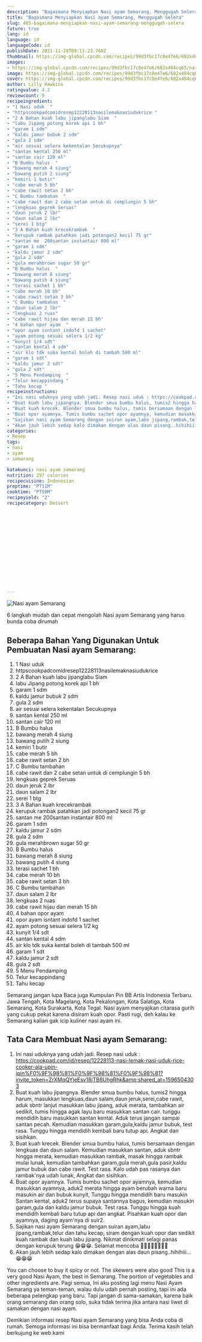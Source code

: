 ```yaml
---
description: "Bagaimana Menyiapkan Nasi ayam Semarang, Menggugah Selera"
title: "Bagaimana Menyiapkan Nasi ayam Semarang, Menggugah Selera"
slug: 465-bagaimana-menyiapkan-nasi-ayam-semarang-menggugah-selera
future: true
lang: id
language: id
languageCode: id
publishDate: 2021-11-28T09:11:23.760Z 
thumbnail: https://img-global.cpcdn.com/recipes/99d3fbc17c8e47e6/682x484cq65/nasi-ayam-semarang-foto-resep-utama.webp
images:
- https://img-global.cpcdn.com/recipes/99d3fbc17c8e47e6/682x484cq65/nasi-ayam-semarang-foto-resep-utama.webp
image: https://img-global.cpcdn.com/recipes/99d3fbc17c8e47e6/682x484cq65/nasi-ayam-semarang-foto-resep-utama.webp
cover: https://img-global.cpcdn.com/recipes/99d3fbc17c8e47e6/682x484cq65/nasi-ayam-semarang-foto-resep-utama.webp
author: Lilly Hawkins
ratingvalue: 4.2
reviewcount: 9
recipeingredient:
- "1 Nasi uduk  "
- "httpscookpadcomidresep12228113nasilemaknasiudukrice "
- "2 A Bahan kuah labu jipanglabu Siam  "
- "labu Jipang potong korek api 1 bh"
- "garam 1 sdm"
- "kaldu jamur bubuk 2 sdm"
- "gula 2 sdm"
- "air sesuai selera kekentalan Secukupnya"
- "santan kental 250 ml"
- "santan cair 120 ml"
- "B Bumbu halus  "
- "bawang merah 4 siung"
- "bawang putih 2 siung"
- "kemiri 1 butir"
- "cabe merah 5 bh"
- "cabe rawit setan 2 bh"
- "C Bumbu tambahan  "
- "cabe rawit dan 2 cabe setan untuk di cemplungin 5 bh"
- "lengkuas geprek Seruas"
- "daun jeruk 2 lbr"
- "daun salam 2 lbr"
- "serei 1 btg"
- "3 A Bahan kuah krecekrambak  "
- "kerupuk rambak patahkan jadi potongan2 kecil 75 gr"
- "santan me  200santan instantair 800 ml"
- "garam 1 sdm"
- "kaldu jamur 2 sdm"
- "gula 2 sdm"
- "gula merahbrown sugar 50 gr"
- "B Bumbu halus  "
- "bawang merah 8 siung"
- "bawang putih 4 siung"
- "terasi sachet 1 bh"
- "cabe merah 10 bh"
- "cabe rawit setan 3 bh"
- "C Bumbu tambahan  "
- "daun salam 2 lbr"
- "lengkuas 2 ruas"
- "cabe rawit hijau dan merah 15 bh"
- "4 bahan opor ayam  "
- "opor ayam isntant indofd 1 sachet"
- "ayam potong sesuai selera 1/2 kg"
- "kunyit 1/4 sdt"
- "santan kental 4 sdm"
- "air klo tdk suka kental boleh di tambah 500 ml"
- "garam 1 sdt"
- "kaldu jamur 2 sdt"
- "gula 2 sdt"
- "5 Menu Pendamping  "
- "Telur kecappindang "
- "Tahu kecap "
recipeinstructions:
- "Ini nasi uduknya yang udah jadi. Resep nasi uduk : https://cookpad.com/id/resep/12228113-nasi-lemak-nasi-uduk-rice-cooker-ala-upin-ipin%F0%9F%98%81%F0%9F%98%81%F0%9F%98%81?invite_token=ZrXMqQYjeEsv18jTB6UhgRhk&amp;shared_at=1596504303"
- "Buat kuah labu jipangnya. Blender smua bumbu halus, tumis2 hingga harum, masukkan lengkuas,daun salam,daun jeruk,serei,cabe rawit, aduk sbntr lanjut masukkan labu jipang, aduk merata, tambahkan air sedikit, tumis hingga agak layu baru masukkan santan cair. tunggu mendidih baru masukkan santan kental. Aduk terus jangan sampai santan pecah. Kemudian masukkan garam,gula,kaldu jamur bubuk, test rasa. Tunggu hingga mendidih kembali baru tutup api. Angkat dan sisihkan."
- "Buat kuah krecek. Blender smua bumbu halus, tumis bersamaan dengan lengkuas dan daun salam. Kemudian masukkan santan, aduk sbntr hingga merata, kemudian masukkan rambak, masak hingga rambak mulai lunak, kemudian tambahkan garam,gula merah,gula pasir,kaldu jamur bubuk dan cabe rawit. Test rasa. Kalo udah pas rasanya dan rambak&#39;nya udah lunak, Angkat dan sisihkan."
- "Buat opor ayamnya. Tumis bumbu sachet opor ayamnya, kemudian masukkan ayamnya, aduk2 merata hingga ayam berubah warna baru masukin air dan bubuk kunyit, Tunggu hingga mendidih baru masukin Santan kental, aduk2 terus supaya santannya bagus, kemudian masukin garam,gula dan kaldu jamur bubuk. Test rasa. Tunggu hingga kuah mendidih kembali baru tutup api dan angkat. Pisahkan kuah opor dan ayamnya, daging ayam&#39;nya di suir2."
- "Sajikan nasi ayam Semarang dengan suiran ayam,labu jipang,rambak,telur dan tahu kecap, siram dengan kuah opor dan sedikit kuah rambak dan kuah labu jipang. Nikmat dinikmati selagi panas dengan kerupuk terung 😁😁😁. Selamat mencoba 🙏🙏🤗🤗🥰🥰💪💪"
- "Akan jauh lebih sedap kalo dimakan dengan alas daun pisang..hihihiii...😁😁😁"
categories:
- Resep
tags:
- nasi
- ayam
- semarang

katakunci: nasi ayam semarang 
nutrition: 297 calories
recipecuisine: Indonesian
preptime: "PT11M"
cooktime: "PT50M"
recipeyield: "2"
recipecategory: Dessert


     
    
    
    
    
    
    
    
    
    
    
      
    
---
```



![Nasi ayam Semarang](https://img-global.cpcdn.com/recipes/99d3fbc17c8e47e6/682x484cq65/nasi-ayam-semarang-foto-resep-utama.webp)

6 langkah mudah dan cepat mengolah  Nasi ayam Semarang yang harus bunda coba dirumah

<!--inarticleads1-->

## Beberapa Bahan Yang Digunakan Untuk Pembuatan Nasi ayam Semarang:

1. 1 Nasi uduk  
1. httpscookpadcomidresep12228113nasilemaknasiudukrice 
1. 2 A Bahan kuah labu jipanglabu Siam  
1. labu Jipang potong korek api 1 bh
1. garam 1 sdm
1. kaldu jamur bubuk 2 sdm
1. gula 2 sdm
1. air sesuai selera kekentalan Secukupnya
1. santan kental 250 ml
1. santan cair 120 ml
1. B Bumbu halus  
1. bawang merah 4 siung
1. bawang putih 2 siung
1. kemiri 1 butir
1. cabe merah 5 bh
1. cabe rawit setan 2 bh
1. C Bumbu tambahan  
1. cabe rawit dan 2 cabe setan untuk di cemplungin 5 bh
1. lengkuas geprek Seruas
1. daun jeruk 2 lbr
1. daun salam 2 lbr
1. serei 1 btg
1. 3 A Bahan kuah krecekrambak  
1. kerupuk rambak patahkan jadi potongan2 kecil 75 gr
1. santan me  200santan instantair 800 ml
1. garam 1 sdm
1. kaldu jamur 2 sdm
1. gula 2 sdm
1. gula merahbrown sugar 50 gr
1. B Bumbu halus  
1. bawang merah 8 siung
1. bawang putih 4 siung
1. terasi sachet 1 bh
1. cabe merah 10 bh
1. cabe rawit setan 3 bh
1. C Bumbu tambahan  
1. daun salam 2 lbr
1. lengkuas 2 ruas
1. cabe rawit hijau dan merah 15 bh
1. 4 bahan opor ayam  
1. opor ayam isntant indofd 1 sachet
1. ayam potong sesuai selera 1/2 kg
1. kunyit 1/4 sdt
1. santan kental 4 sdm
1. air klo tdk suka kental boleh di tambah 500 ml
1. garam 1 sdt
1. kaldu jamur 2 sdt
1. gula 2 sdt
1. 5 Menu Pendamping  
1. Telur kecappindang 
1. Tahu kecap 

Semarang jangan lupa Baca juga Kumpulan Pin BB Artis Indonesia Terbaru. Jawa Tengah, Kota Magelang, Kota Pekalongan, Kota Salatiga, Kota Semarang, Kota Surakarta, Kota Tegal. Nasi ayam menyajikan citarasa gurih yang cukup pekat karena disiram kuah opor. Pasti rugi, deh kalau ke Semarang kalian gak icip kuliner nasi ayam ini. 

<!--inarticleads2-->

## Tata Cara Membuat Nasi ayam Semarang:

1. Ini nasi uduknya yang udah jadi. Resep nasi uduk : https://cookpad.com/id/resep/12228113-nasi-lemak-nasi-uduk-rice-cooker-ala-upin-ipin%F0%9F%98%81%F0%9F%98%81%F0%9F%98%81?invite_token=ZrXMqQYjeEsv18jTB6UhgRhk&amp;shared_at=1596504303
1. Buat kuah labu jipangnya. Blender smua bumbu halus, tumis2 hingga harum, masukkan lengkuas,daun salam,daun jeruk,serei,cabe rawit, aduk sbntr lanjut masukkan labu jipang, aduk merata, tambahkan air sedikit, tumis hingga agak layu baru masukkan santan cair. tunggu mendidih baru masukkan santan kental. Aduk terus jangan sampai santan pecah. Kemudian masukkan garam,gula,kaldu jamur bubuk, test rasa. Tunggu hingga mendidih kembali baru tutup api. Angkat dan sisihkan.
1. Buat kuah krecek. Blender smua bumbu halus, tumis bersamaan dengan lengkuas dan daun salam. Kemudian masukkan santan, aduk sbntr hingga merata, kemudian masukkan rambak, masak hingga rambak mulai lunak, kemudian tambahkan garam,gula merah,gula pasir,kaldu jamur bubuk dan cabe rawit. Test rasa. Kalo udah pas rasanya dan rambak&#39;nya udah lunak, Angkat dan sisihkan.
1. Buat opor ayamnya. Tumis bumbu sachet opor ayamnya, kemudian masukkan ayamnya, aduk2 merata hingga ayam berubah warna baru masukin air dan bubuk kunyit, Tunggu hingga mendidih baru masukin Santan kental, aduk2 terus supaya santannya bagus, kemudian masukin garam,gula dan kaldu jamur bubuk. Test rasa. Tunggu hingga kuah mendidih kembali baru tutup api dan angkat. Pisahkan kuah opor dan ayamnya, daging ayam&#39;nya di suir2.
1. Sajikan nasi ayam Semarang dengan suiran ayam,labu jipang,rambak,telur dan tahu kecap, siram dengan kuah opor dan sedikit kuah rambak dan kuah labu jipang. Nikmat dinikmati selagi panas dengan kerupuk terung 😁😁😁. Selamat mencoba 🙏🙏🤗🤗🥰🥰💪💪
1. Akan jauh lebih sedap kalo dimakan dengan alas daun pisang..hihihiii...😁😁😁


You can choose to buy it spicy or not. The skewers were also good This is a very good Nasi Ayam, the best in Semarang. The portion of vegetables and other ingredients are. Pagi semua, Ini aku posting lagi menu Nasi Ayam Semarang ya teman-teman, walau dulu udah pernah posting, tapi ini ada beberapa pelengkap yang baru. Tapi jangan di sama-samakan, karena baik orang semarang dan orang solo, suka tidak terima jika antara nasi liwet di samakan dengan nasi ayam. 

Demikian informasi  resep Nasi ayam Semarang   yang bisa Anda coba di rumah. Semoga informasi ini bisa bermanfaat bagi Anda. Terima kasih telah berkujung ke web kami
